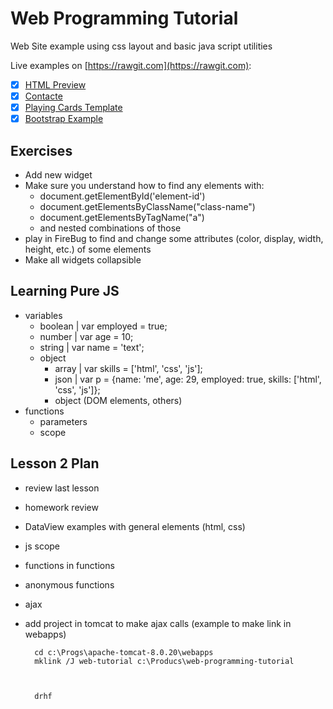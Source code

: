Web Programming Tutorial
========================

Web Site example using css layout and basic java script utilities

Live examples on [https://rawgit.com](https://rawgit.com): 

- [x] [HTML Preview](https://rawgit.com/szek13/web-programming-tutorial/master/index.html)
- [x] [Contacte](https://rawgit.com/szek13/web-programming-tutorial/master/contacte.html)
- [x] [Playing Cards Template](https://rawgit.com/szek13/web-programming-tutorial/master/templates/cards.html)
- [x] [Bootstrap Example](https://rawgit.com/szek13/web-programming-tutorial/master/index-bootstrap.html)

Exercises
---------

- Add new widget
- Make sure you understand how to find any elements with:
    - document.getElementById('element-id')
    - document.getElementsByClassName("class-name")
    - document.getElementsByTagName("a")
    - and nested combinations of those
- play in FireBug to find and change some attributes (color, display, width, height, etc.) of some elements
- Make all widgets collapsible


Learning Pure JS
----------------

- variables
    - boolean | var employed = true;
    - number  | var age = 10;
    - string  | var name = 'text';
    - object
        - array | var skills = ['html', 'css', 'js'];
        - json  | var p = {name: 'me', age: 29, employed: true, skills: ['html', 'css', 'js']};
        - object (DOM elements, others)
- functions
    - parameters
    - scope

Lesson 2 Plan
--------
- review last lesson
- homework review
- DataView examples with general elements (html, css)

- js scope
- functions in functions
- anonymous functions
- ajax
- add project in tomcat to make ajax calls (example to make link in webapps)
    
        cd c:\Progs\apache-tomcat-8.0.20\webapps
        mklink /J web-tutorial c:\Producs\web-programming-tutorial



        drhf